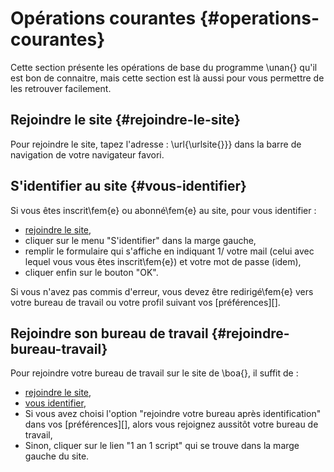 # Opérations courantes {#operations-courantes}

Cette section présente les opérations de base du programme \unan{} qu'il est bon de connaitre, mais cette section est là aussi pour vous permettre de les retrouver facilement.

## Rejoindre le site {#rejoindre-le-site}

Pour rejoindre le site, tapez l'adresse : \url{\urlsite{}}} dans la barre de navigation de votre navigateur favori.

## S'identifier au site {#vous-identifier}

Si vous êtes inscrit\fem{e} ou abonné\fem{e} au site, pour vous identifier :

* [rejoindre le site](#rejoindre-le-site),
* cliquer sur le menu "S'identifier" dans la marge gauche,
* remplir le formulaire qui s'affiche en indiquant 1/ votre mail (celui avec lequel vous vous êtes inscrit\fem{e}) et votre mot de passe (idem),
* cliquer enfin sur le bouton "OK".

Si vous n'avez pas commis d'erreur, vous devez être redirigé\fem{e} vers votre bureau de travail ou votre profil suivant vos [préférences][].

## Rejoindre son bureau de travail {#rejoindre-bureau-travail}

Pour rejoindre votre bureau de travail sur le site de \boa{}, il suffit de :

* [rejoindre le site](#rejoindre-le-site),
* [vous identifier](#vous-identifier),
* Si vous avez choisi l'option "rejoindre votre bureau après identification" dans vos [préférences][], alors vous rejoignez aussitôt votre bureau de travail,
* Sinon, cliquer sur le lien "1 an 1 script" qui se trouve dans la marge gauche du site.
